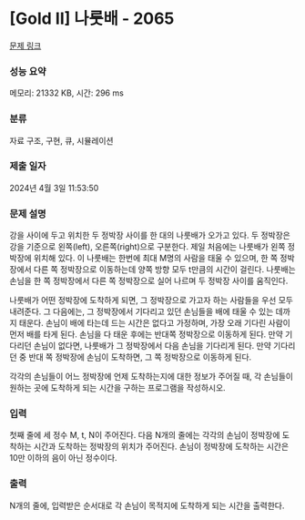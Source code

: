 # [Gold II] 나룻배 - 2065 

[문제 링크](https://www.acmicpc.net/problem/2065) 

### 성능 요약

메모리: 21332 KB, 시간: 296 ms

### 분류

자료 구조, 구현, 큐, 시뮬레이션

### 제출 일자

2024년 4월 3일 11:53:50

### 문제 설명

<p>강을 사이에 두고 위치한 두 정박장 사이를 한 대의 나룻배가 오가고 있다. 두 정박장은 강을 기준으로 왼쪽(left), 오른쪽(right)으로 구분한다. 제일 처음에는 나룻배가 왼쪽 정박장에 위치해 있다. 이 나룻배는 한번에 최대 M명의 사람을 태울 수 있으며, 한 쪽 정박장에서 다른 쪽 정박장으로 이동하는데 양쪽 방향 모두 t만큼의 시간이 걸린다. 나룻배는 손님을 한 쪽 정박장에서 다른 쪽 정박장으로 실어 나르며 두 정박장 사이를 움직인다.</p>

<p>나룻배가 어떤 정박장에 도착하게 되면, 그 정박장으로 가고자 하는 사람들을 우선 모두 내려준다. 그 다음에는, 그 정박장에서 기다리고 있던 손님들을 배에 태울 수 있는 데까지 태운다. 손님이 배에 타는데 드는 시간은 없다고 가정하며, 가장 오래 기다린 사람이 먼저 배를 타게 된다. 손님을 다 태운 후에는 반대쪽 정박장으로 이동하게 된다. 만약 기다리던 손님이 없다면, 나룻배가 그 정박장에서 다음 손님을 기다리게 된다. 만약 기다리던 중 반대 쪽 정박장에 손님이 도착하면, 그 쪽 정박장으로 이동하게 된다.</p>

<p>각각의 손님들이 어느 정박장에 언제 도착하는지에 대한 정보가 주어질 때, 각 손님들이 원하는 곳에 도착하게 되는 시간을 구하는 프로그램을 작성하시오.</p>

### 입력 

 <p>첫째 줄에 세 정수 M, t, N이 주어진다. 다음 N개의 줄에는 각각의 손님이 정박장에 도착하는 시간과 도착하는 정박장의 위치가 주어진다. 손님이 정박장에 도착하는 시간은 10만 이하의 음이 아닌 정수이다.</p>

### 출력 

 <p>N개의 줄에, 입력받은 순서대로 각 손님이 목적지에 도착하게 되는 시간을 출력한다.</p>

